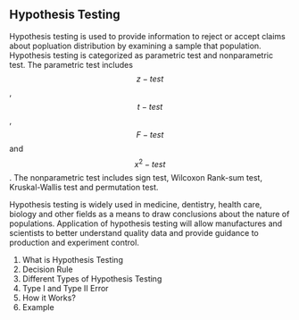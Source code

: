 ## Hypothesis Testing

Hypothesis testing is used to provide information to reject or accept claims about popluation distribution by examining a sample that population. Hypothesis testing is categorized as parametric test and nonparametric test. The parametric test includes $$z-test$$, $$t-test$$, $$F-test$$ and $$x^2-test$$. The nonparametric test includes sign test, Wilcoxon Rank-sum test, Kruskal-Wallis test and permutation test.

Hypothesis testing is widely used in medicine, dentistry, health care, biology and other fields as a means to draw conclusions about the nature of populations. Application of hypothesis testing will allow manufactures and scientists to better understand quality data and provide guidance to production and experiment control.



1. What is Hypothesis Testing 
2. Decision Rule
3. Different Types of Hypothesis Testing
4. Type I and Type II Error
5. How it Works?
6. Example
